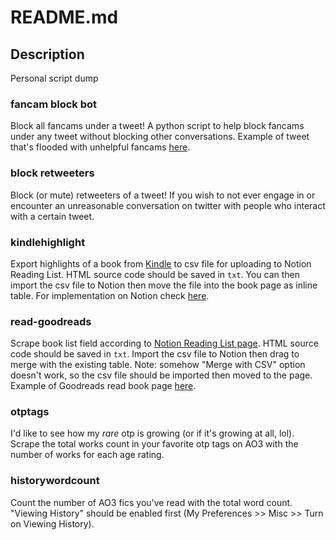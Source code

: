 # README.md

## Description
Personal script dump

### fancam block bot
Block all fancams under a tweet! A python script to help block fancams under any tweet without blocking other conversations. Example of tweet that's flooded with unhelpful fancams [here](https://twitter.com/hangyul_hourly/status/1306063969321271298).

### block retweeters
Block (or mute) retweeters of a tweet! If you wish to not ever engage in or encounter an unreasonable conversation on twitter with people who interact with a certain tweet.

### kindlehighlight
Export highlights of a book from [Kindle](https://read.amazon.com/notebook) to csv file for uploading to Notion Reading List. HTML source code should be saved in `txt`. You can then import the csv file to Notion then move the file into the book page as inline table. For implementation on Notion check [here](https://www.notion.so/azukacchi/Reading-List-35ae3495610e4721a6d331cbda063c18).

### read-goodreads
Scrape book list field according to [Notion Reading List page](https://www.notion.so/azukacchi/Reading-List-35ae3495610e4721a6d331cbda063c18). HTML source code should be saved in `txt`. Import the csv file to Notion then drag to merge with the existing table. Note: somehow "Merge with CSV" option doesn't work, so the csv file should be imported then moved to the page. Example of Goodreads read book page [here](https://www.goodreads.com/review/list/4240208-azka-nur-afifah?ref=nav_mybooks&sort=date_read).

### otptags
I'd like to see how my *rare* otp is growing (or if it's growing at all, lol). Scrape the total works count in your favorite otp tags on AO3 with the number of works for each age rating.

### historywordcount
Count the number of AO3 fics you've read with the total word count. "Viewing History" should be enabled first (My Preferences >> Misc >> Turn on Viewing History).
